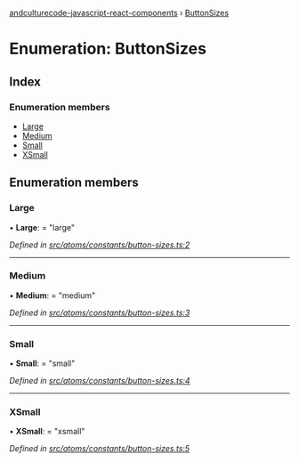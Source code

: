 [andculturecode-javascript-react-components](../README.md) › [ButtonSizes](buttonsizes.md)

# Enumeration: ButtonSizes

## Index

### Enumeration members

* [Large](buttonsizes.md#large)
* [Medium](buttonsizes.md#medium)
* [Small](buttonsizes.md#small)
* [XSmall](buttonsizes.md#xsmall)

## Enumeration members

###  Large

• **Large**: = "large"

*Defined in [src/atoms/constants/button-sizes.ts:2](https://github.com/AndcultureCode/AndcultureCode.JavaScript.React.Components/blob/c9cfa12/src/atoms/constants/button-sizes.ts#L2)*

___

###  Medium

• **Medium**: = "medium"

*Defined in [src/atoms/constants/button-sizes.ts:3](https://github.com/AndcultureCode/AndcultureCode.JavaScript.React.Components/blob/c9cfa12/src/atoms/constants/button-sizes.ts#L3)*

___

###  Small

• **Small**: = "small"

*Defined in [src/atoms/constants/button-sizes.ts:4](https://github.com/AndcultureCode/AndcultureCode.JavaScript.React.Components/blob/c9cfa12/src/atoms/constants/button-sizes.ts#L4)*

___

###  XSmall

• **XSmall**: = "xsmall"

*Defined in [src/atoms/constants/button-sizes.ts:5](https://github.com/AndcultureCode/AndcultureCode.JavaScript.React.Components/blob/c9cfa12/src/atoms/constants/button-sizes.ts#L5)*
